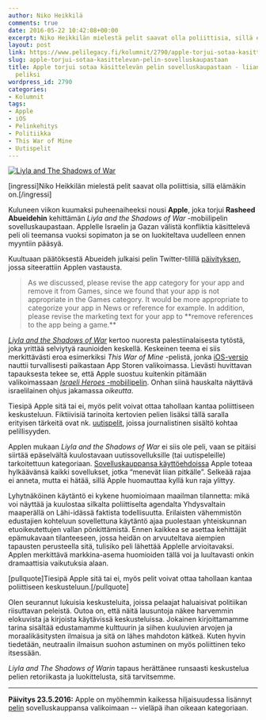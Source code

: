 ```yaml
---
author: Niko Heikkilä
comments: true
date: 2016-05-22 10:42:08+00:00
excerpt: Niko Heikkilän mielestä pelit saavat olla poliittisia, sillä elämäkin on.
layout: post
link: https://www.pelilegacy.fi/kolumnit/2790/apple-torjui-sotaa-kasittelevan-pelin-sovelluskaupastaan
slug: apple-torjui-sotaa-kasittelevan-pelin-sovelluskaupastaan
title: Apple torjui sotaa käsittelevän pelin sovelluskaupastaan - liian poliittinen
  peliksi
wordpress_id: 2790
categories:
- Kolumnit
tags:
- Apple
- iOS
- Pelinkehitys
- Politiikka
- This War of Mine
- Uutispelit
---
```


[![Liyla and The Shadows of War](https://www.pelilegacy.fi/wp-content/uploads/2016/05/Liyla.jpg)](https://www.pelilegacy.fi/wp-content/uploads/2016/05/Liyla.jpg)

[ingressi]Niko Heikkilän mielestä pelit saavat olla poliittisia, sillä elämäkin on.[/ingressi]

Kuluneen viikon kuumaksi puheenaiheeksi nousi **Apple**, joka torjui **Rasheed Abueidehin** kehittämän _Liyla and the Shadows of War_ -mobiilipelin sovelluskaupastaan. Applelle Israelin ja Gazan välistä konfliktia käsittelevä peli oli teemansa vuoksi sopimaton ja se on luokiteltava uudelleen ennen myyntiin pääsyä.

Kuultuaan päätöksestä Abueideh julkaisi pelin Twitter-tilillä [päivityksen](https://twitter.com/Liylawar/status/732984237985406976), jossa siteerattiin Applen vastausta.



<blockquote>As we discussed, please revise the app category for your app and remove it from Games, since we found that your app is not appropriate in the Games category. It would be more appropriate to categorize your app in News or reference for example. In addition, please revise the marketing text for your app to **remove references to the app being a game.**</blockquote>



[_Liyla and the Shadows of War_](https://play.google.com/store/apps/details?id=org.liyla.war) kertoo nuoresta palestiinalaisesta tytöstä, joka yrittää selviytyä raunioiden keskellä. Keskeinen teema ei siis merkittävästi eroa esimerkiksi _This War of Mine_ -pelistä, jonka [iOS-versio](https://itunes.apple.com/us/app/this-war-of-mine/id982175678?mt=8) nauttii turvallisesti paikastaan App Storen valikoimassa. Lievästi huvittavan tapauksesta tekee se, että Apple suostuu kuitenkin pitämään valikoimassaan [_Israeli Heroes_ -mobiilipelin](https://itunes.apple.com/in/app/israeli-heroes/id669692432?mt=8). Onhan siinä hauskalta näyttävä israelilainen ohjus jakamassa _oikeutta_.

Tiesipä Apple sitä tai ei, myös pelit voivat ottaa tahollaan kantaa poliittiseen keskusteluun. Fiktiivisiä tarinoita kertovien pelien lisäksi tällä saralla erityisen tärkeitä ovat nk. [uutispelit](http://bogost.com/books/newsgamesbook/), joissa journalistinen sisältö kohtaa pelillisyyden.

Applen mukaan _Liyla and the Shadows of War_ ei siis ole peli, vaan se pitäisi siirtää epäselvältä kuulostavaan uutissovelluksille (tai uutispeleille) tarkoitettuun kategoriaan. [Sovelluskauppansa käyttöehdoissa](https://developer.apple.com/app-store/review/guidelines/) Apple toteaa hylkäävänsä kaikki sovellukset, jotka “menevät liian pitkälle”. Selkeää rajaa ei anneta, mutta ei hätää, sillä Apple huomauttaa kyllä kun raja ylittyy.

Lyhytnäköinen käytäntö ei kykene huomioimaan maailman tilannetta: mikä voi näyttää ja kuulostaa silkalta poliittiselta agendalta Yhdysvaltain maaperällä on Lähi-idässä faktista todellisuutta. Erilaisten vähemmistön edustajien kohteluun sovellettuna käytäntö ajaa puolestaan yhteiskunnan etuoikeutettujen vallan pönkittämistä. Ennen kaikkea se asettaa kehittäjät epämukavaan tilanteeseen, jossa heidän on arvuuteltava aiempien tapausten perusteella sitä, tulisiko peli lähettää Applelle arvioitavaksi. Applen merkittävä markkina-asema huomioiden tällä voi ja luultavasti onkin dramaattisia vaikutuksia alaan.

[pullquote]Tiesipä Apple sitä tai ei, myös pelit voivat ottaa tahollaan kantaa poliittiseen keskusteluun.[/pullquote]

Olen seurannut lukuisia keskusteluita, joissa pelaajat haluaisivat politiikan riisuttavan peleistä. Outoa on, että näitä lausuntoja näkee harvemmin elokuvista ja kirjoista käytävissä keskusteluissa. Jokainen kirjoittamamme tarina sisältää edustamamme kulttuurin ja siihen kuuluvien arvojen ja moraalikäsitysten ilmaisua ja sitä on lähes mahdoton kätkeä. Kuten hyvin tiedetään, neutraalin ilmaisun suohon astuminen on myös poliittinen teko itsessään.

_Liyla and The Shadows of Warin_ tapaus herättänee runsaasti keskustelua pelien retoriikasta ja luokittelusta, sitä tarvitsemme.



* * *



**Päivitys 23.5.2016:** Apple on myöhemmin kaikessa hiljaisuudessa lisännyt [pelin](https://itunes.apple.com/us/app/id1100839270) sovelluskauppansa valikoimaan -- vieläpä ihan oikeaan kategoriaan.
